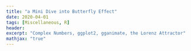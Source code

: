 ```yaml
---
title: "a Mini Dive into Butterfly Effect"
date: 2020-04-01
tags: [Miscellaneous, R]
header:
excerpt: "Complex Numbers, ggplot2, gganimate, the Lorenz Attractor"
mathjax: "true"
---
```


<p align="center"> 
   <img src="{{ site.url }}{{ site.baseurl }}/images/coming_soon.png" alt="">
</p>
